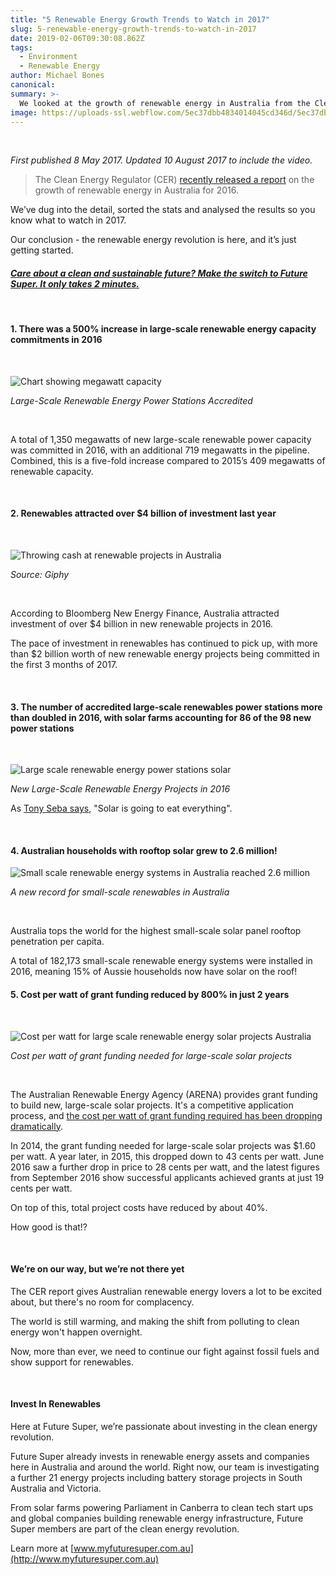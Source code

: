 ```yaml
---
title: "5 Renewable Energy Growth Trends to Watch in 2017"
slug: 5-renewable-energy-growth-trends-to-watch-in-2017
date: 2019-02-06T09:30:08.862Z
tags: 
  - Environment
  - Renewable Energy
author: Michael Bones
canonical: 
summary: >-
  We looked at the growth of renewable energy in Australia from the Clean Energy Regulator's recently released report. Here's what we found.
image: https://uploads-ssl.webflow.com/5ec37dbb4834014045cd346d/5ec37dbc4834015537cd3c4c_20161006_Majura_Solar_0166-compressor.png
---
```


‍

_First published 8 May 2017. Updated 10 August 2017 to include the video._

> The Clean Energy Regulator (CER) [recently released a report](http://www.cleanenergyregulator.gov.au/About/Accountability-and-reporting/administrative-reports/tracking-towards-2020-encouraging-renewable-energy-in-australia) on the growth of renewable energy in Australia for 2016.

We’ve dug into the detail, sorted the stats and analysed the results so you know what to watch in 2017.

Our conclusion - the renewable energy revolution is here, and it’s just getting started.

#### **[_Care about a clean and sustainable future? Make the switch to Future Super. It only takes 2 minutes._](https://join.myfuturesuper.com.au/?_ga=2.23651898.1843708388.1512532685-971669223.1505892204&_gac=1.241896118.1511912641.EAIaIQobChMI8p7jubni1wIVRyQrCh0eJQCgEAAYASAAEgKSl_D_BwE)**

 

#### **1\. There was a 500% increase in large-scale renewable energy capacity commitments in 2016**

‍

![Chart showing megawatt capacity](https://uploads-ssl.webflow.com/5ec37dbb4834014045cd346d/5ec37dbc4834019a62cd3c7c_MegawattCapacity.png)

_Large-Scale Renewable Energy Power Stations Accredited_

‍

A total of 1,350 megawatts of new large-scale renewable power capacity was committed in 2016, with an additional 719 megawatts in the pipeline. Combined, this is a five-fold increase compared to 2015’s 409 megawatts of renewable capacity.

‍

#### **2\. Renewables attracted over $4 billion of investment last year**  

‍

![Throwing cash at renewable projects in Australia](https://uploads-ssl.webflow.com/5ec37dbb4834014045cd346d/5ec37dbc4834017e51cd3c28_Aziz_Ansari_Cassshhh.gif)

_Source: Giphy_

‍

According to Bloomberg New Energy Finance, Australia attracted investment of over $4 billion in new renewable projects in 2016.

The pace of investment in renewables has continued to pick up, with more than $2 billion worth of new renewable energy projects being committed in the first 3 months of 2017.

‍

#### **3\. The number of accredited large-scale renewables power stations more than doubled in 2016, with solar farms accounting for 86 of the 98 new power stations**

‍

![Large scale renewable energy power stations solar](https://uploads-ssl.webflow.com/5ec37dbb4834014045cd346d/5ec37dbc483401bbcccd3be6_RenewablePowerStations.png)

_New Large-Scale Renewable Energy Projects in 2016_

As [Tony Seba says](http://www.smh.com.au/business/energy/its-the-end-of-energy-and-transportation-as-we-know-it-tony-seba-20160519-goz5bm.html), "Solar is going to eat everything".

‍

#### **4\. Australian households with rooftop solar grew to 2.6 million!**

![Small scale renewable energy systems in Australia reached 2.6 million](https://uploads-ssl.webflow.com/5ec37dbb4834014045cd346d/5ec37dbc48340152f2cd3d12_SmallScale.png)

_A new record for small-scale renewables in Australia_

‍

Australia tops the world for the highest small-scale solar panel rooftop penetration per capita.

A total of 182,173 small-scale renewable energy systems were installed in 2016, meaning 15% of Aussie households now have solar on the roof!  

  

#### **5\. Cost per watt of grant funding reduced by 800% in just 2 years**  

‍

![Cost per watt for large scale renewable energy solar projects Australia](https://uploads-ssl.webflow.com/5ec37dbb4834014045cd346d/5ec37dbc4834012c1dcd3d65_CostPerWatt.png)

_Cost per watt of grant funding needed for large-scale solar projects_

‍

The Australian Renewable Energy Agency (ARENA) provides grant funding to build new, large-scale solar projects. It's a competitive application process, and [the cost per watt of grant funding required has been dropping dramatically](https://arena.gov.au/funding/programs/advancing-renewables-program/large-scale-solar-photovoltaics-competitive-round/).

In 2014, the grant funding needed for large-scale solar projects was $1.60 per watt. A year later, in 2015, this dropped down to 43 cents per watt. June 2016 saw a further drop in price to 28 cents per watt, and the latest figures from September 2016 show successful applicants achieved grants at just 19 cents per watt.

On top of this, total project costs have reduced by about 40%.

How good is that!?

‍

#### **We’re on our way, but we’re not there yet**

The CER report gives Australian renewable energy lovers a lot to be excited about, but there's no room for complacency.

The world is still warming, and making the shift from polluting to clean energy won't happen overnight.

Now, more than ever, we need to continue our fight against fossil fuels and show support for renewables.

‍

#### **Invest In Renewables**

Here at Future Super, we’re passionate about investing in the clean energy revolution. 

Future Super already invests in renewable energy assets and companies here in Australia and around the world. Right now, our team is investigating a further 21 energy projects including battery storage projects in South Australia and Victoria.

From solar farms powering Parliament in Canberra to clean tech start ups and global companies building renewable energy infrastructure, Future Super members are part of the clean energy revolution.

Learn more at [www.myfuturesuper.com.au](http://www.myfuturesuper.com.au)

‍

